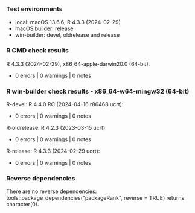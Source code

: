 ### Test environments

* local: macOS 13.6.6; R 4.3.3 (2024-02-29)
* macOS builder: release
* win-builder: devel, oldrelease and release


### R CMD check results

R 4.3.3 (2024-02-29), x86_64-apple-darwin20.0 (64-bit):
* 0 errors | 0 warnings | 0 notes


### R win-builder check results - x86_64-w64-mingw32 (64-bit)

R-devel: R 4.4.0 RC (2024-04-16 r86468 ucrt):
* 0 errors | 0 warnings | 0 notes

R-oldrelease: R 4.2.3 (2023-03-15 ucrt):
* 0 errors | 0 warnings | 0 notes

R-release: R 4.3.3 (2024-02-29 ucrt):
* 0 errors | 0 warnings | 0 notes


### Reverse dependencies

There are no reverse dependencies:
tools::package_dependencies("packageRank", reverse = TRUE) returns character(0).

